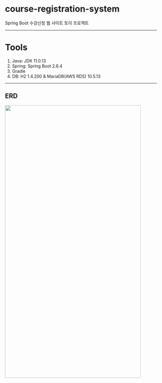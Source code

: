 # course-registration-system
Spring Boot 수강신청 웹 사이트 토이 프로젝트

___
# Tools
1. Java: JDK 11.0.13
2. Spring: Spring Boot 2.6.4
3. Gradle
4. DB: H2 1.4.200 & MariaDB(AWS RDS) 10.5.13

___
## ERD
<img src="https://user-images.githubusercontent.com/49421226/157011402-7a7a8b26-0304-4894-b6ff-17f23f828601.png" width="450" height="900">

